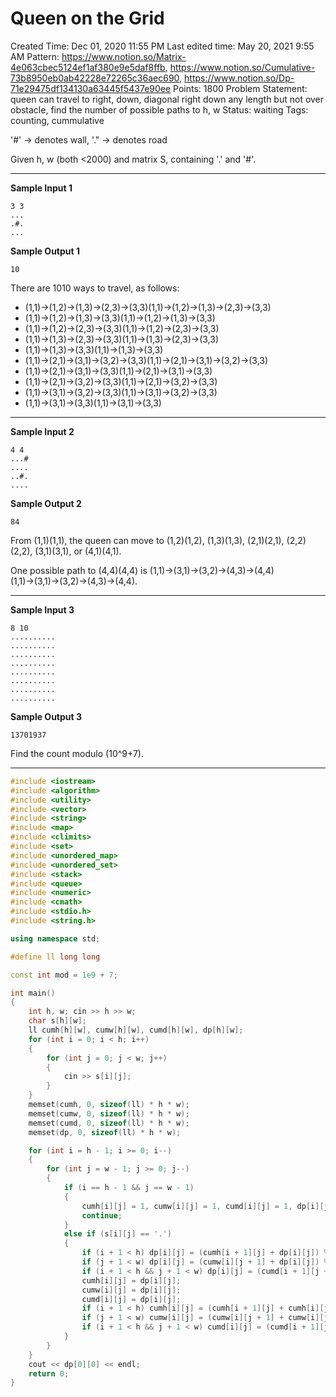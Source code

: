 # Queen on the Grid

Created Time: Dec 01, 2020 11:55 PM
Last edited time: May 20, 2021 9:55 AM
Pattern: https://www.notion.so/Matrix-4e063cbec5124ef1af380e9e5daf8ffb, https://www.notion.so/Cumulative-73b8950eb0ab42228e72265c36aec690, https://www.notion.so/Dp-71e29475df134130a63445f5437e90ee
Points: 1800
Problem Statement: queen can travel to right, down, diagonal right down any length but not over obstacle, find the number of possible paths to h, w
Status: waiting
Tags: counting, cummulative

'#' → denotes wall, '." → denotes road

Given h, w (both <2000) and matrix S, containing '.' and '#'. 

---

**Sample Input 1**

```
3 3
...
.#.
...

```

**Sample Output 1** 

```
10

```

There are 1010 ways to travel, as follows:

- (1,1)→(1,2)→(1,3)→(2,3)→(3,3)(1,1)→(1,2)→(1,3)→(2,3)→(3,3)
- (1,1)→(1,2)→(1,3)→(3,3)(1,1)→(1,2)→(1,3)→(3,3)
- (1,1)→(1,2)→(2,3)→(3,3)(1,1)→(1,2)→(2,3)→(3,3)
- (1,1)→(1,3)→(2,3)→(3,3)(1,1)→(1,3)→(2,3)→(3,3)
- (1,1)→(1,3)→(3,3)(1,1)→(1,3)→(3,3)
- (1,1)→(2,1)→(3,1)→(3,2)→(3,3)(1,1)→(2,1)→(3,1)→(3,2)→(3,3)
- (1,1)→(2,1)→(3,1)→(3,3)(1,1)→(2,1)→(3,1)→(3,3)
- (1,1)→(2,1)→(3,2)→(3,3)(1,1)→(2,1)→(3,2)→(3,3)
- (1,1)→(3,1)→(3,2)→(3,3)(1,1)→(3,1)→(3,2)→(3,3)
- (1,1)→(3,1)→(3,3)(1,1)→(3,1)→(3,3)

---

**Sample Input 2** 

```
4 4
...#
....
..#.
....
```

**Sample Output 2** 

```
84
```

From (1,1)(1,1), the queen can move to (1,2)(1,2), (1,3)(1,3), (2,1)(2,1), (2,2)(2,2), (3,1)(3,1), or (4,1)(4,1).

One possible path to (4,4)(4,4) is (1,1)→(3,1)→(3,2)→(4,3)→(4,4)(1,1)→(3,1)→(3,2)→(4,3)→(4,4).

---

**Sample Input 3**

```
8 10
..........
..........
..........
..........
..........
..........
..........
..........
```

**Sample Output 3** 

```
13701937

```

Find the count modulo (10^9+7).

---

```cpp
#include <iostream>
#include <algorithm>
#include <utility>
#include <vector>
#include <string>
#include <map>
#include <climits>
#include <set>
#include <unordered_map>
#include <unordered_set>
#include <stack>
#include <queue>
#include <numeric>
#include <cmath>
#include <stdio.h>
#include <string.h>

using namespace std;

#define ll long long

const int mod = 1e9 + 7; 

int main()
{
    int h, w; cin >> h >> w;
    char s[h][w];
    ll cumh[h][w], cumw[h][w], cumd[h][w], dp[h][w];
    for (int i = 0; i < h; i++)
    {
        for (int j = 0; j < w; j++)
        {
            cin >> s[i][j];
        }
    }
    memset(cumh, 0, sizeof(ll) * h * w); 
    memset(cumw, 0, sizeof(ll) * h * w); 
    memset(cumd, 0, sizeof(ll) * h * w); 
    memset(dp, 0, sizeof(ll) * h * w);

    for (int i = h - 1; i >= 0; i--)
    {
        for (int j = w - 1; j >= 0; j--)
        {
            if (i == h - 1 && j == w - 1) 
            {
                cumh[i][j] = 1, cumw[i][j] = 1, cumd[i][j] = 1, dp[i][j] = 1;    
                continue;
            }
            else if (s[i][j] == '.')
            {
                if (i + 1 < h) dp[i][j] = (cumh[i + 1][j] + dp[i][j]) % mod; 
                if (j + 1 < w) dp[i][j] = (cumw[i][j + 1] + dp[i][j]) % mod; 
                if (i + 1 < h && j + 1 < w) dp[i][j] = (cumd[i + 1][j + 1] + dp[i][j]) % mod; 
                cumh[i][j] = dp[i][j]; 
                cumw[i][j] = dp[i][j]; 
                cumd[i][j] = dp[i][j]; 
                if (i + 1 < h) cumh[i][j] = (cumh[i + 1][j] + cumh[i][j]) % mod;
                if (j + 1 < w) cumw[i][j] = (cumw[i][j + 1] + cumw[i][j]) % mod; 
                if (i + 1 < h && j + 1 < w) cumd[i][j] = (cumd[i + 1][j + 1] + cumd[i][j]) % mod;  
            }
        }
    }
    cout << dp[0][0] << endl;
    return 0;
}
```